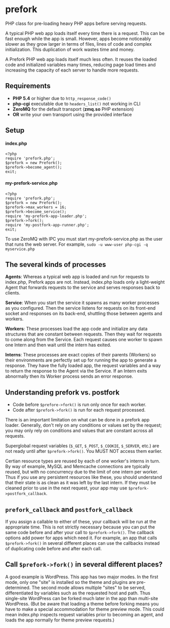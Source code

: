 # prefork

PHP class for pre-loading heavy PHP apps before serving requests.

A typical PHP web app loads itself every time there is a request. This
can be fast enough while the app is small. However, apps become
noticeably slower as they grow larger in terms of files, lines of code
and complex initialization.  This duplication of work wastes time and
money.

A Prefork PHP web app loads itself much less often. It reuses the
loaded code and initialized variables many times, reducing page load
times and increasing the capacity of each server to handle more
requests.

## Requirements

* **PHP 5.4** or higher due to `http_response_code()`
* **php-cgi** executable due to `headers_list()` not working in CLI
* **ZeroMQ** for the default transport (**zmq.so** PHP extension)
* **OR** write your own transport using the provided interface

## Setup

#### index.php

    <?php
    require 'prefork.php';
    $prefork = new Prefork();
    $prefork->become_agent();
    exit;

#### my-prefork-service.php

    <?php
    require 'prefork.php';
    $prefork = new Prefork();
    $prefork->max_workers = 16;
    $prefork->become_service();
    require 'my-prefork-app-loader.php';
    $prefork->fork();
    require 'my-postfork-app-runner.php';
    exit;

To use ZeroMQ with IPC you must start my-prefork-service.php as the
user that runs the web server. For example,
`sudo -u www-user php-cgi -q myservice.php`

## The several kinds of processes

**Agents**: Whereas a typical web app is loaded and run for requests
to index.php, Prefork apps are not. Instead, index.php loads only a
light-weight Agent that forwards requests to the service and serves
responses back to clients.

**Service**: When you start the service it spawns as many worker
processes as you configured. Then the service listens for requests on
its front-end socket and responses on its back-end, shuttling those
between agents and workers.

**Workers**: These processes load the app code and initialize any data
structures that are constant between requests. Then they wait for
requests to come along from the Service. Each request causes one
worker to spawn one Intern and then wait until the intern has exited.

**Interns**: These processes are exact copies of their parents
(Workers) so their environments are perfectly set up for running the
app to generate a response.  They have the fully loaded app, the
request variables and a way to return the response to the Agent via
the Service. If an Intern exits abnormally then its Worker process
sends an error response.

## Understanding prefork vs. postfork

* Code before `$prefore->fork()` is run only once for each worker.
* Code after `$prefork->fork()` is run for each request processed.

There is an important limitation on what can be done in a prefork app
loader.  Generally, don't rely on any conditions or values set by the
request; you may only rely on conditions and values that are constant
across all requests.

Superglobal request variables (`$_GET`, `$_POST`, `$_COOKIE`,
`$_SERVER`, etc.) are not ready until after `$prefork->fork()`. You
MUST NOT access them earlier.

Certian resource types are reused by each of one worker's interns in
turn. By way of example, MySQL and Memcache connections are typically
reused, but with no concurrency due to the limit of one intern per
worker. Thus if you use any persistent resources like these, you
should understand that their state is as clean as it was left by the
last intern. If they must be cleaned prior to use in the next request,
your app may use `$prefork->postfork_callback`.

## `prefork_callback` and `postfork_callback`

If you assign a callable to either of these, your callback will be run
at the appropriate time. This is not strictly necessary because you
can put the same code before and after your call to
`$prefork->fork()`. The callback options add power for apps which need
it. For example, an app that calls `$prefork->fork()` in several
different places can use the callbacks instead of duplicating code
before and after each call.

## Call `$prefork->fork()` in several different places?

A good example is WordPress. This app has two major modes. In the
first mode, only one "site" is installed so the theme and plugins are
pre-determined. The second mode allows multiple "sites" to be served,
differentiated by variables such as the requested host and path. Thus
single-site WordPress can be forked much later in the app than
multi-site WordPress. (But be aware that loading a theme before
forking means you have to make a special accommodation for theme
preview mode. This could mean index.php inspects request variables
prior to becoming an agent, and loads the app normally for theme
preview requests.)
